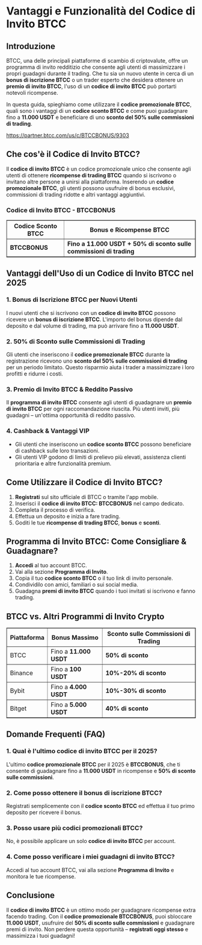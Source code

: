 <h1>Vantaggi e Funzionalità del Codice di Invito BTCC</h1>
<h2>Introduzione</h2>
<p>BTCC, una delle principali piattaforme di scambio di criptovalute, offre un programma di invito redditizio che consente agli utenti di massimizzare i propri guadagni durante il trading. Che tu sia un nuovo utente in cerca di un <strong>bonus di iscrizione BTCC</strong> o un trader esperto che desidera ottenere un <strong>premio di invito BTCC</strong>, l'uso di un <strong>codice di invito BTCC</strong> può portarti notevoli ricompense.</p>
<p>In questa guida, spieghiamo come utilizzare il <strong>codice promozionale BTCC</strong>, quali sono i vantaggi di un <strong>codice sconto BTCC</strong> e come puoi guadagnare fino a <strong>11.000 USDT</strong> e beneficiare di uno <strong>sconto del 50% sulle commissioni di trading</strong>.</p>
<a href="https://partner.btcc.com/us/c/BTCCBONUS/9303" target="_blank">https://partner.btcc.com/us/c/BTCCBONUS/9303</a>

<h2>Che cos'è il Codice di Invito BTCC?</h2>
<p>Il <strong>codice di invito BTCC</strong> è un codice promozionale unico che consente agli utenti di ottenere <strong>ricompense di trading BTCC</strong> quando si iscrivono o invitano altre persone a unirsi alla piattaforma. Inserendo un <strong>codice promozionale BTCC</strong>, gli utenti possono usufruire di bonus esclusivi, commissioni di trading ridotte e altri vantaggi aggiuntivi.</p>

<h3>Codice di Invito BTCC - BTCCBONUS</h3>
<table border="1">
    <tr>
        <th>Codice Sconto BTCC</th>
        <th>Bonus e Ricompense BTCC</th>
    </tr>
    <tr>
        <td><strong>BTCCBONUS</strong></td>
        <td><strong>Fino a 11.000 USDT + 50% di sconto sulle commissioni di trading</strong></td>
    </tr>
</table>

<h2>Vantaggi dell'Uso di un Codice di Invito BTCC nel 2025</h2>

<h3>1. Bonus di Iscrizione BTCC per Nuovi Utenti</h3>
<p>I nuovi utenti che si iscrivono con un <strong>codice di invito BTCC</strong> possono ricevere un <strong>bonus di iscrizione BTCC</strong>. L'importo del bonus dipende dal deposito e dal volume di trading, ma può arrivare fino a <strong>11.000 USDT</strong>.</p>

<h3>2. 50% di Sconto sulle Commissioni di Trading</h3>
<p>Gli utenti che inseriscono il <strong>codice promozionale BTCC</strong> durante la registrazione ricevono uno <strong>sconto del 50% sulle commissioni di trading</strong> per un periodo limitato. Questo risparmio aiuta i trader a massimizzare i loro profitti e ridurre i costi.</p>

<h3>3. Premio di Invito BTCC & Reddito Passivo</h3>
<p>Il <strong>programma di invito BTCC</strong> consente agli utenti di guadagnare un <strong>premio di invito BTCC</strong> per ogni raccomandazione riuscita. Più utenti inviti, più guadagni – un'ottima opportunità di reddito passivo.</p>

<h3>4. Cashback & Vantaggi VIP</h3>
<ul>
    <li>Gli utenti che inseriscono un <strong>codice sconto BTCC</strong> possono beneficiare di cashback sulle loro transazioni.</li>
    <li>Gli utenti VIP godono di limiti di prelievo più elevati, assistenza clienti prioritaria e altre funzionalità premium.</li>
</ul>

<h2>Come Utilizzare il Codice di Invito BTCC?</h2>
<ol>
    <li><strong>Registrati</strong> sul sito ufficiale di BTCC o tramite l'app mobile.</li>
    <li>Inserisci il <strong>codice di invito BTCC: BTCCBONUS</strong> nel campo dedicato.</li>
    <li>Completa il processo di verifica.</li>
    <li>Effettua un deposito e inizia a fare trading.</li>
    <li>Goditi le tue <strong>ricompense di trading BTCC</strong>, <strong>bonus</strong> e <strong>sconti</strong>.</li>
</ol>

<h2>Programma di Invito BTCC: Come Consigliare & Guadagnare?</h2>
<ol>
    <li><strong>Accedi</strong> al tuo account BTCC.</li>
    <li>Vai alla sezione <strong>Programma di Invito</strong>.</li>
    <li>Copia il tuo <strong>codice sconto BTCC</strong> o il tuo link di invito personale.</li>
    <li>Condividilo con amici, familiari o sui social media.</li>
    <li>Guadagna <strong>premi di invito BTCC</strong> quando i tuoi invitati si iscrivono e fanno trading.</li>
</ol>

<h2>BTCC vs. Altri Programmi di Invito Crypto</h2>
<table border="1">
    <tr>
        <th>Piattaforma</th>
        <th>Bonus Massimo</th>
        <th>Sconto sulle Commissioni di Trading</th>
    </tr>
    <tr>
        <td>BTCC</td>
        <td>Fino a <strong>11.000 USDT</strong></td>
        <td><strong>50% di sconto</strong></td>
    </tr>
    <tr>
        <td>Binance</td>
        <td>Fino a <strong>100 USDT</strong></td>
        <td><strong>10%-20% di sconto</strong></td>
    </tr>
    <tr>
        <td>Bybit</td>
        <td>Fino a <strong>4.000 USDT</strong></td>
        <td><strong>10%-30% di sconto</strong></td>
    </tr>
    <tr>
        <td>Bitget</td>
        <td>Fino a <strong>5.000 USDT</strong></td>
        <td><strong>40% di sconto</strong></td>
    </tr>
</table>

<h2>Domande Frequenti (FAQ)</h2>

<h3>1. Qual è l'ultimo codice di invito BTCC per il 2025?</h3>
<p>L'ultimo <strong>codice promozionale BTCC</strong> per il 2025 è <strong>BTCCBONUS</strong>, che ti consente di guadagnare fino a <strong>11.000 USDT</strong> in ricompense e <strong>50% di sconto sulle commissioni</strong>.</p>

<h3>2. Come posso ottenere il bonus di iscrizione BTCC?</h3>
<p>Registrati semplicemente con il <strong>codice sconto BTCC</strong> ed effettua il tuo primo deposito per ricevere il bonus.</p>

<h3>3. Posso usare più codici promozionali BTCC?</h3>
<p>No, è possibile applicare un solo <strong>codice di invito BTCC</strong> per account.</p>

<h3>4. Come posso verificare i miei guadagni di invito BTCC?</h3>
<p>Accedi al tuo account BTCC, vai alla sezione <strong>Programma di Invito</strong> e monitora le tue ricompense.</p>

<h2>Conclusione</h2>
<p>Il <strong>codice di invito BTCC</strong> è un ottimo modo per guadagnare ricompense extra facendo trading. Con il <strong>codice promozionale BTCCBONUS</strong>, puoi sbloccare <strong>11.000 USDT</strong>, usufruire del <strong>50% di sconto sulle commissioni</strong> e guadagnare premi di invito. Non perdere questa opportunità – <strong>registrati oggi stesso</strong> e massimizza i tuoi guadagni!</p>
